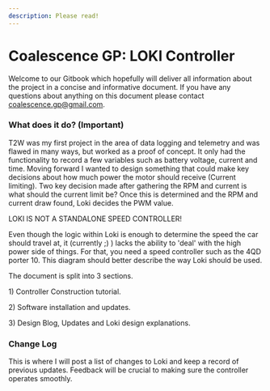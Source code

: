 ```yaml
---
description: Please read!
---
```


# Coalescence GP: LOKI Controller

Welcome to our Gitbook which hopefully will deliver all information about the project in a concise and informative document. If you have any questions about anything on this document please contact coalescence.gp@gmail.com. 

### What does it do? \(Important\)

T2W was my first project in the area of data logging and telemetry and was flawed in many ways, but worked as a proof of concept. It only had the functionality to record a few variables such as battery voltage, current and time. Moving forward I wanted to design something that could make key decisions about how much power the motor should receive \(Current limiting\). Two key decision made after gathering the RPM and current is what should the current limit be? Once this is determined and the RPM and current draw found, Loki decides the PWM value.

LOKI IS NOT A STANDALONE SPEED CONTROLLER!  

Even though the logic within Loki is enough to determine the speed the car should travel at, it \(currently ;\) \) lacks the ability to 'deal' with the high power side of things. For that, you need a speed controller such as the 4QD porter 10. This diagram should better describe the way Loki should be used.  

 

The document is split into 3 sections. 

1\) Controller Construction tutorial.

2\) Software installation and updates. 

3\) Design Blog, Updates and Loki design explanations.

### Change Log

This is where I will post a list of changes to Loki and keep a record of previous updates. Feedback will be crucial to making sure the controller operates smoothly.




